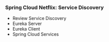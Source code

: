 <!-- .element: class="toc" -->

### Spring Cloud Netflix: Service Discovery

* Review Service Discovery
* Eureka Server
* Eureka Client
* Spring Cloud Services <!-- .element: class="current-item" -->

<i class="fa fa-cloud fa-lg"></i>
